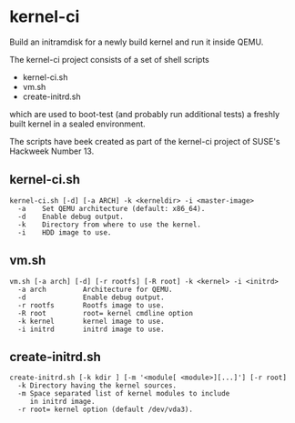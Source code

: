 # kernel-ci
Build an initramdisk for a newly build kernel and run it inside QEMU.

The kernel-ci project consists of a set of shell scripts

* kernel-ci.sh
* vm.sh
* create-initrd.sh

which are used to boot-test (and probably run additional tests) a freshly
built kernel in a sealed environment.

The scripts have beek created as part of the kernel-ci project of SUSE's
Hackweek Number 13.

## kernel-ci.sh
```
kernel-ci.sh [-d] [-a ARCH] -k <kerneldir> -i <master-image>
  -a	Set QEMU architecture (default: x86_64).
  -d	Enable debug output.
  -k	Directory from where to use the kernel.
  -i	HDD image to use.
```
## vm.sh
```
vm.sh [-a arch] [-d] [-r rootfs] [-R root] -k <kernel> -i <initrd>
  -a arch         Architecture for QEMU.
  -d              Enable debug output.
  -r rootfs       Rootfs image to use.
  -R root         root= kernel cmdline option
  -k kernel       kernel image to use.
  -i initrd       initrd image to use.
```

## create-initrd.sh
```
create-initrd.sh [-k kdir ] [-m '<module[ <module>][...]'] [-r root]
  -k Directory having the kernel sources.
  -m Space separated list of kernel modules to include
     in initrd image.
  -r root= kernel option (default /dev/vda3).
```
